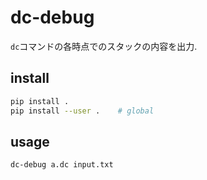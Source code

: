 # dc-debug

`dc`コマンドの各時点でのスタックの内容を出力.

## install

```sh
pip install .
pip install --user .    # global
```

## usage

```sh
dc-debug a.dc input.txt
```
